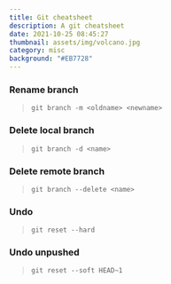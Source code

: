 ```yaml
---
title: Git cheatsheet
description: A git cheatsheet
date: 2021-10-25 08:45:27
thumbnail: assets/img/volcano.jpg
category: misc
background: "#EB7728"
---
```

### Rename branch
> `git branch -m <oldname> <newname>`

### Delete local branch
> `git branch -d <name>`

### Delete remote branch
> `git branch --delete <name>`

### Undo
> `git reset --hard`

### Undo unpushed
> `git reset --soft HEAD~1`